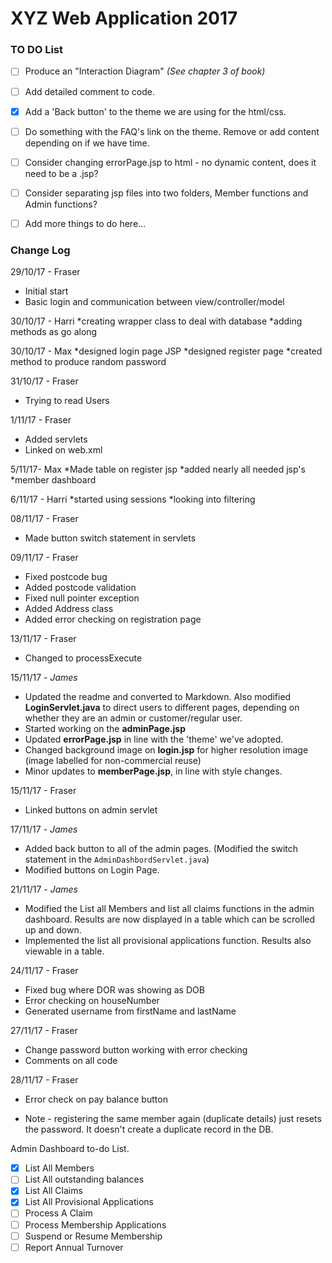 # XYZ Web Application 2017


### TO DO List
- [ ] Produce an "Interaction Diagram" _(See chapter 3 of book)_
- [ ] Add detailed comment to code.
- [x] Add a 'Back button' to the theme we are using for the html/css.
- [ ] Do something with the FAQ's link on the theme. Remove or add content depending on if we have time.
- [ ] Consider changing errorPage.jsp to html - no dynamic content, does it need to be a .jsp?
- [ ] Consider separating jsp files into two folders, Member functions and Admin functions?
- [ ] Add more things to do here...


### Change Log

29/10/17 - Fraser
* Initial start
* Basic login and communication between view/controller/model

30/10/17 - Harri
*creating wrapper class to deal with database
*adding methods as go along

30/10/17 - Max
*designed login page JSP
*designed register page
*created method to produce random password

31/10/17 - Fraser
* Trying to read Users


1/11/17 - Fraser
* Added servlets
* Linked on web.xml

5/11/17- Max 
*Made table on register jsp
*added nearly all needed jsp's 
*member dashboard

6/11/17 - Harri
*started using sessions
*looking into filtering

08/11/17 - Fraser
* Made button switch statement in servlets

09/11/17 - Fraser
* Fixed postcode bug
* Added postcode validation
* Fixed null pointer exception 
* Added Address class
* Added error checking on registration page

13/11/17 - Fraser
* Changed to processExecute

15/11/17 - _James_
* Updated the readme and converted to Markdown. Also modified **LoginServlet.java** to direct users to different pages, depending on whether they are an admin or customer/regular user.
* Started working on the **adminPage.jsp**
* Updated **errorPage.jsp** in line with the 'theme' we've adopted.
* Changed background image on **login.jsp** for higher resolution image (image labelled for non-commercial reuse)
* Minor updates to **memberPage.jsp**, in line with style changes.

15/11/17 - Fraser
* Linked buttons on admin servlet

17/11/17 - _James_
* Added back button to all of the admin pages. (Modified the switch statement in the `AdminDashbordServlet.java`)
* Modified buttons on Login Page.

21/11/17 - _James_
* Modified the List all Members and list all claims functions in the admin dashboard. Results are now displayed in a table which can be scrolled up and down.
* Implemented the list all provisional applications function. Results also viewable in a table.

24/11/17 - Fraser
* Fixed bug where DOR was showing as DOB
* Error checking on houseNumber
* Generated username from firstName and lastName

27/11/17 - Fraser
* Change password button working with error checking
* Comments on all code

28/11/17 - Fraser
* Error check on pay balance button


* Note - registering the same member again (duplicate details) just resets the password. It doesn't create a duplicate record in the DB.

Admin Dashboard to-do List.
  - [x] List All Members
  - [ ] List All outstanding balances
  - [x] List All Claims
  - [x] List All Provisional Applications
  - [ ] Process A Claim
  - [ ] Process Membership Applications
  - [ ] Suspend or Resume Membership
  - [ ] Report Annual Turnover
